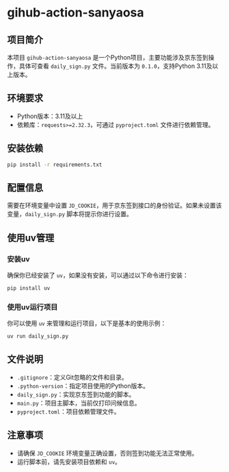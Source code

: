 # gihub-action-sanyaosa

## 项目简介
本项目 `gihub-action-sanyaosa` 是一个Python项目，主要功能涉及京东签到操作，具体可查看 `daily_sign.py` 文件。当前版本为 `0.1.0`，支持Python 3.11及以上版本。

## 环境要求
- Python版本：3.11及以上
- 依赖库：`requests>=2.32.3`，可通过 `pyproject.toml` 文件进行依赖管理。

## 安装依赖
```bash
pip install -r requirements.txt
```

## 配置信息
需要在环境变量中设置 `JD_COOKIE`，用于京东签到接口的身份验证。如果未设置该变量，`daily_sign.py` 脚本将提示你进行设置。

## 使用uv管理
### 安装uv
确保你已经安装了 `uv`，如果没有安装，可以通过以下命令进行安装：
```bash
pip install uv
```

### 使用uv运行项目
你可以使用 `uv` 来管理和运行项目，以下是基本的使用示例：
```bash
uv run daily_sign.py
```

## 文件说明
- `.gitignore`：定义Git忽略的文件和目录。
- `.python-version`：指定项目使用的Python版本。
- `daily_sign.py`：实现京东签到功能的脚本。
- `main.py`：项目主脚本，当前仅打印问候信息。
- `pyproject.toml`：项目依赖管理文件。

## 注意事项
- 请确保 `JD_COOKIE` 环境变量正确设置，否则签到功能无法正常使用。
- 运行脚本前，请先安装项目依赖和 `uv`。